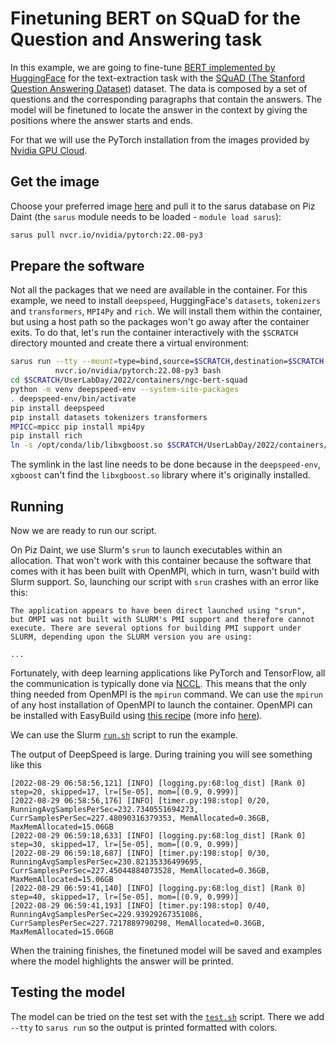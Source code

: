 # Finetuning BERT on SQuaD for the Question and Answering task

In this example, we are going to fine-tune [BERT implemented by HuggingFace](https://huggingface.co/bert-base-uncased) for the text-extraction task with the [SQuAD (The Stanford Question Answering Dataset)](https://rajpurkar.github.io/SQuAD-explorer/) dataset. The data is composed by a set of questions and the corresponding paragraphs that contain the answers. The model will be finetuned to locate the answer in the context by giving the positions where the answer starts and ends.

For that we will use the PyTorch installation from the images provided by [Nvidia GPU Cloud](https://catalog.ngc.nvidia.com/).

## Get the image
Choose your preferred image [here](https://catalog.ngc.nvidia.com/orgs/nvidia/containers/pytorch) and pull it to the sarus database on Piz Daint (the `sarus` module needs to be loaded - `module load sarus`):
```bash
sarus pull nvcr.io/nvidia/pytorch:22.08-py3
```

## Prepare the software
Not all the packages that we need are available in the container. For this example, we need to install `deepspeed`, HuggingFace's `datasets`, `tokenizers` and `transformers`, `MPI4Py` and `rich`. We will install them within the container, but using a host path so the packages won't go away after the container exits. To do that, let's run the container interactively with the `$SCRATCH` directory mounted and create there a virtual environment:
```bash
sarus run --tty --mount=type=bind,source=$SCRATCH,destination=$SCRATCH \
          nvcr.io/nvidia/pytorch:22.08-py3 bash
cd $SCRATCH/UserLabDay/2022/containers/ngc-bert-squad
python -m venv deepspeed-env --system-site-packages
. deepspeed-env/bin/activate
pip install deepspeed
pip install datasets tokenizers transformers
MPICC=mpicc pip install mpi4py
pip install rich
ln -s /opt/conda/lib/libxgboost.so $SCRATCH/UserLabDay/2022/containers/ngc-bert-squad/deepspeed-env/lib/libxgboost.so
```
The symlink in the last line needs to be done because in the `deepspeed-env`,  `xgboost` can't find the `libxgboost.so` library where it's originally installed.

## Running
Now we are ready to run our script.

On Piz Daint, we use Slurm's `srun` to launch executables within an allocation. That won't work with this container because the software that comes with it has been built with OpenMPI, which in turn, wasn't build with Slurm support. So, launching our script with `srun` crashes with an error like this: 
```text
The application appears to have been direct launched using "srun",
but OMPI was not built with SLURM's PMI support and therefore cannot
execute. There are several options for building PMI support under
SLURM, depending upon the SLURM version you are using:

...
```
Fortunately, with deep learning applications like PyTorch and TensorFlow, all the communication is typically done via [NCCL](https://github.com/NVIDIA/nccl). This means that the only thing needed from OpenMPI is the `mpirun` command. We can use the `mpirun` of any host installation of OpenMPI to launch the container. OpenMPI can be installed with EasyBuild using [this recipe](https://github.com/eth-cscs/production/blob/master/easybuild/easyconfigs/o/OpenMPI/OpenMPI-4.1.2.eb) (more info [here](https://user.cscs.ch/computing/compilation/easybuild/)).

We can use the Slurm [`run.sh`](run.sh) script to run the example.

The output of DeepSpeed is large. During training you will see something like this
```
[2022-08-29 06:58:56,121] [INFO] [logging.py:68:log_dist] [Rank 0] step=20, skipped=17, lr=[5e-05], mom=[(0.9, 0.999)]
[2022-08-29 06:58:56,176] [INFO] [timer.py:198:stop] 0/20, RunningAvgSamplesPerSec=232.7340551694273, CurrSamplesPerSec=227.48090316379353, MemAllocated=0.36GB, MaxMemAllocated=15.06GB
[2022-08-29 06:59:18,633] [INFO] [logging.py:68:log_dist] [Rank 0] step=30, skipped=17, lr=[5e-05], mom=[(0.9, 0.999)]
[2022-08-29 06:59:18,687] [INFO] [timer.py:198:stop] 0/30, RunningAvgSamplesPerSec=230.82135336499695, CurrSamplesPerSec=227.45044884073528, MemAllocated=0.36GB, MaxMemAllocated=15.06GB
[2022-08-29 06:59:41,140] [INFO] [logging.py:68:log_dist] [Rank 0] step=40, skipped=17, lr=[5e-05], mom=[(0.9, 0.999)]
[2022-08-29 06:59:41,193] [INFO] [timer.py:198:stop] 0/40, RunningAvgSamplesPerSec=229.93929267351086, CurrSamplesPerSec=227.7217889790298, MemAllocated=0.36GB, MaxMemAllocated=15.06GB
```

When the training finishes, the finetuned model will be saved and examples where the model highlights the answer will be printed.

## Testing the model
The model can be tried on the test set with the [`test.sh`](test.sh) script. There we add `--tty` to `sarus run` so the output is printed formatted with colors.
